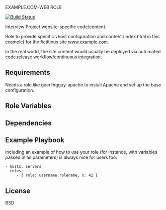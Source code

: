 EXAMPLE.COM-WEB ROLE

[![Build Status](https://travis-ci.org/cleppo/example.com-web-demo.svg?branch=master)](https://travis-ci.org/cleppo/example.com-web-demo)

Interview Project website-specific code/content.

Role to provide specific vhost configuration and content (index.html in this example) for the fictitious site www.example.com.  

In the real world, the site content would usually be deployed via automated code release workflow/continuous integration.

Requirements
------------

Needs a role like geerlingguy-apache to install Apache and set up the base configuration.

Role Variables
--------------

Dependencies
------------

Example Playbook
----------------

Including an example of how to use your role (for instance, with variables passed in as parameters) is always nice for users too:

    - hosts: servers
      roles:
         - { role: username.rolename, x: 42 }

License
-------

BSD

